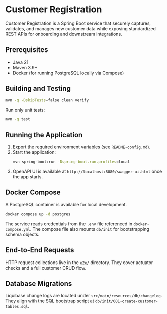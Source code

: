 # Customer Registration

Customer Registration is a Spring Boot service that securely captures, validates, and manages new customer data while exposing standardized REST APIs for onboarding and downstream integrations.

## Prerequisites

- Java 21
- Maven 3.9+
- Docker (for running PostgreSQL locally via Compose)

## Building and Testing

```bash
mvn -q -DskipTests=false clean verify
```

Run only unit tests:

```bash
mvn -q test
```

## Running the Application

1. Export the required environment variables (see `README-config.md`).
2. Start the application:
   ```bash
   mvn spring-boot:run -Dspring-boot.run.profiles=local
   ```
3. OpenAPI UI is available at `http://localhost:8080/swagger-ui.html` once the app starts.

## Docker Compose

A PostgreSQL container is available for local development.

```bash
docker compose up -d postgres
```

The service reads credentials from the `.env` file referenced in `docker-compose.yml`. The compose file also mounts `db/init` for bootstrapping schema objects.

## End-to-End Requests

HTTP request collections live in the `e2e/` directory. They cover actuator checks and a full customer CRUD flow.

## Database Migrations

Liquibase change logs are located under `src/main/resources/db/changelog`. They align with the SQL bootstrap script at `db/init/001-create-customer-tables.sql`.
